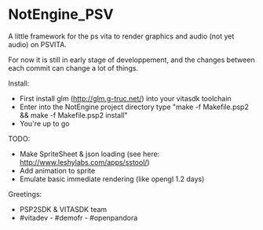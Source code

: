 # NotEngine_PSV
A little framework for the ps vita to render graphics and audio (not yet audio) on PSVITA.

For now it is still in early stage of developpement, and the changes between each commit can
change a lot of things.

Install:
 - First install glm (http://glm.g-truc.net/) into your vitasdk toolchain
 - Enter into the NotEngine project directory type "make -f Makefile.psp2 && make -f Makefile.psp2 install"
 - You're up to go

TODO:
 - Make SpriteSheet & json loading (see here: http://www.leshylabs.com/apps/sstool/)
 - Add animation to sprite
 - Emulate basic immediate rendering (like opengl 1.2 days)

Greetings:
 - PSP2SDK & VITASDK team
 - #vitadev - #demofr - #openpandora

